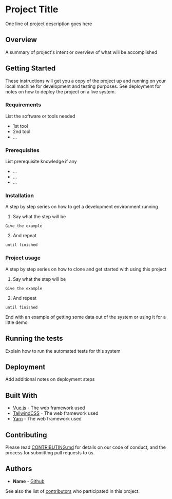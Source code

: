 # Project Title

One line of project description goes here

## Overview

A summary of project's intent or overview of what will be accomplished

## Getting Started

These instructions will get you a copy of the project up and running on your local machine for development and testing purposes. See deployment for notes on how to deploy the project on a live system.

### Requirements

List the software or tools needed
- 1st tool
- 2nd tool
- ...

### Prerequisites

List prerequisite knowledge if any
- ...
- ...
- ...


### Installation

A step by step series on how to get a development environment running

1. Say what the step will be

```
Give the example
```

2. And repeat

```
until finished
```

### Project usage

A step by step series on how to clone and get started with using this project

1. Say what the step will be

```
Give the example
```

2. And repeat

```
until finished
```

End with an example of getting some data out of the system or using it for a little demo

## Running the tests

Explain how to run the automated tests for this system


## Deployment

Add additional notes on deployment steps

## Built With

* [Vue.js](link) - The web framework used
* [TailwindCSS](link) - The web framework used
* [Yarn](link) - The web framework used

## Contributing

Please read [CONTRIBUTING.md](https://github.com/chec) for details on our code of conduct, and the process for submitting pull requests to us.


## Authors

* **Name** - [Github](https://github.com/chec)

See also the list of [contributors](https://github.com/your/project/contributors) who participated in this project.


